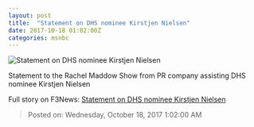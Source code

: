 ```yaml
---
layout: post
title:  "Statement on DHS nominee Kirstjen Nielsen"
date: 2017-10-18 01:02:00Z
categories: msnbc
---
```


![Statement on DHS nominee Kirstjen Nielsen](http://www.msnbc.com/sites/msnbc/files/styles/ratio--1_91-1--1200x630/public/article-teasers/statement-nielsen.jpg?itok=L5CHSteP)

Statement to the Rachel Maddow Show from PR company assisting DHS nominee Kirstjen Nielsen


Full story on F3News: [Statement on DHS nominee Kirstjen Nielsen](http://www.f3nws.com/n/vSENKH)

> Posted on: Wednesday, October 18, 2017 1:02:00 AM
